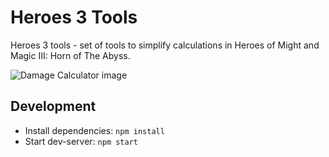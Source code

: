 # Heroes 3 Tools

Heroes 3 tools - set of tools to simplify calculations in Heroes of Might and Magic III: Horn of The Abyss.

![Damage Calculator image](https://raw.githubusercontent.com/rudnovd/heroes3tools/master/docs/calculator-image.png)

## Development

- Install dependencies: `npm install`
- Start dev-server: `npm start`
